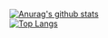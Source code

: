 [![Anurag's github stats](https://github-readme-stats.vercel.app/api?username=turaki0423&theme=gruvbox)](https://github.com/USERNAME/github-readme-stats)  
[![Top Langs](https://github-readme-stats.vercel.app/api/top-langs/?username=turaki0423&layout=compact&theme=gruvbox)](https://github.com/USERNAME/github-readme-stats)
